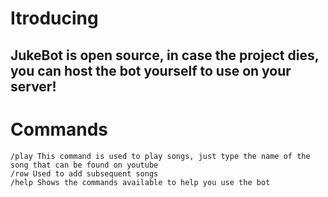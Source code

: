 # **Itroducing**
## **JukeBot is open source, in case the project dies, you can host the bot yourself to use on your server!**
# **Commands**
```
/play This command is used to play songs, just type the name of the song that can be found on youtube
/row Used to add subsequent songs
/help Shows the commands available to help you use the bot
```
